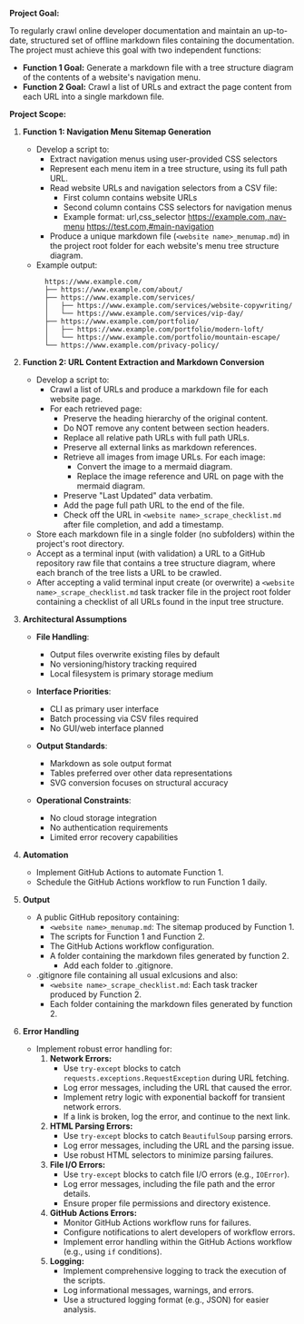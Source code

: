 **Project Goal:**

To regularly crawl online developer documentation and maintain an up-to-date, structured set of offline markdown files containing the documentation. The project must achieve this goal with two independent functions:

- **Function 1 Goal:** Generate a markdown file with a tree structure diagram of the contents of a website's navigation menu.
- **Function 2 Goal:** Crawl a list of URLs and extract the page content from each URL into a single markdown file.

**Project Scope:**

1.  **Function 1: Navigation Menu Sitemap Generation**

    - Develop a script to:
      - Extract navigation menus using user-provided CSS selectors
      - Represent each menu item in a tree structure, using its full path URL.
      - Read website URLs and navigation selectors from a CSV file:
        - First column contains website URLs
        - Second column contains CSS selectors for navigation menus
        - Example format:
          url,css_selector
          https://example.com,.nav-menu
          https://test.com,#main-navigation
      - Produce a unique markdown file (`<website name>_menumap.md`) in the project root folder for each website's menu tree structure diagram.
    - Example output:
      ```
        https://www.example.com/
        ├── https://www.example.com/about/
        ├── https://www.example.com/services/
        │   ├── https://www.example.com/services/website-copywriting/
        │   └── https://www.example.com/services/vip-day/
        ├── https://www.example.com/portfolio/
        │   ├── https://www.example.com/portfolio/modern-loft/
        │   └── https://www.example.com/portfolio/mountain-escape/
        └── https://www.example.com/privacy-policy/
      ```

2.  **Function 2: URL Content Extraction and Markdown Conversion**

    - Develop a script to:
      - Crawl a list of URLs and produce a markdown file for each website page.
      - For each retrieved page:
        - Preserve the heading hierarchy of the original content.
        - Do NOT remove any content between section headers.
        - Replace all relative path URLs with full path URLs.
        - Preserve all external links as markdown references.
        - Retrieve all images from image URLs. For each image:
          - Convert the image to a mermaid diagram.
          - Replace the image reference and URL on page with the mermaid diagram.
        - Preserve "Last Updated" data verbatim.
        - Add the page full path URL to the end of the file.
        - Check off the URL in `<website name>_scrape_checklist.md` after file completion, and add a timestamp.
    - Store each markdown file in a single folder (no subfolders) within the project's root directory.
    - Accept as a terminal input (with validation) a URL to a GitHub repository raw file that contains a tree structure diagram, where each branch of the tree lists a URL to be crawled.
    - After accepting a valid terminal input create (or overwrite) a `<website name>_scrape_checklist.md` task tracker file in the project root folder containing a checklist of all URLs found in the input tree structure.

3.  **Architectural Assumptions**

    - **File Handling**:

      - Output files overwrite existing files by default
      - No versioning/history tracking required
      - Local filesystem is primary storage medium

    - **Interface Priorities**:

      - CLI as primary user interface
      - Batch processing via CSV files required
      - No GUI/web interface planned

    - **Output Standards**:

      - Markdown as sole output format
      - Tables preferred over other data representations
      - SVG conversion focuses on structural accuracy

    - **Operational Constraints**:
      - No cloud storage integration
      - No authentication requirements
      - Limited error recovery capabilities

4.  **Automation**

    - Implement GitHub Actions to automate Function 1.
    - Schedule the GitHub Actions workflow to run Function 1 daily.

5.  **Output**

    - A public GitHub repository containing:
      - `<website name>_menumap.md`: The sitemap produced by Function 1.
      - The scripts for Function 1 and Function 2.
      - The GitHub Actions workflow configuration.
      - A folder containing the markdown files generated by function 2.
        - Add each folder to .gitignore.
    - .gitignore file containing all usual exlcusions and also:
      - `<website name>_scrape_checklist.md`: Each task tracker produced by Function 2.
      - Each folder containing the markdown files generated by function 2.

6.  **Error Handling**
    - Implement robust error handling for:
      1.  **Network Errors:**
          - Use `try-except` blocks to catch `requests.exceptions.RequestException` during URL fetching.
          - Log error messages, including the URL that caused the error.
          - Implement retry logic with exponential backoff for transient network errors.
          - If a link is broken, log the error, and continue to the next link.
      2.  **HTML Parsing Errors:**
          - Use `try-except` blocks to catch `BeautifulSoup` parsing errors.
          - Log error messages, including the URL and the parsing issue.
          - Use robust HTML selectors to minimize parsing failures.
      3.  **File I/O Errors:**
          - Use `try-except` blocks to catch file I/O errors (e.g., `IOError`).
          - Log error messages, including the file path and the error details.
          - Ensure proper file permissions and directory existence.
      4.  **GitHub Actions Errors:**
          - Monitor GitHub Actions workflow runs for failures.
          - Configure notifications to alert developers of workflow errors.
          - Implement error handling within the GitHub Actions workflow (e.g., using `if` conditions).
      5.  **Logging:**
          - Implement comprehensive logging to track the execution of the scripts.
          - Log informational messages, warnings, and errors.
          - Use a structured logging format (e.g., JSON) for easier analysis.

